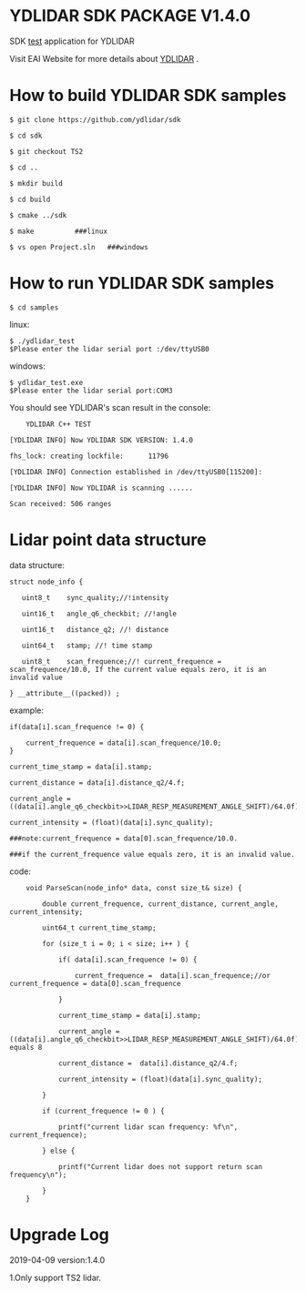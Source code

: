 YDLIDAR SDK PACKAGE V1.4.0
=====================================================================

SDK [test](https://github.com/ydlidar/sdk/tree/TS2) application for YDLIDAR

Visit EAI Website for more details about [YDLIDAR](http://www.ydlidar.com/) .

How to build YDLIDAR SDK samples
=====================================================================
   
    $ git clone https://github.com/ydlidar/sdk
    
    $ cd sdk
    
    $ git checkout TS2
    
    $ cd ..
    
    $ mkdir build
    
    $ cd build
    
    $ cmake ../sdk
    
    $ make			###linux
    
    $ vs open Project.sln	###windows
    
How to run YDLIDAR SDK samples
=====================================================================
    $ cd samples

linux:

    $ ./ydlidar_test
    $Please enter the lidar serial port :/dev/ttyUSB0

windows:

    $ ydlidar_test.exe
    $Please enter the lidar serial port:COM3


You should see YDLIDAR's scan result in the console:

     	YDLIDAR C++ TEST
     	
	[YDLIDAR INFO] Now YDLIDAR SDK VERSION: 1.4.0
	
	fhs_lock: creating lockfile:      11796

	[YDLIDAR INFO] Connection established in /dev/ttyUSB0[115200]:
	
	[YDLIDAR INFO] Now YDLIDAR is scanning ......
	
	Scan received: 506 ranges
	


Lidar point data structure
=====================================================================

data structure:

    struct node_info {

       uint8_t    sync_quality;//!intensity

       uint16_t   angle_q6_checkbit; //!angle

       uint16_t   distance_q2; //! distance

       uint64_t   stamp; //! time stamp

       uint8_t    scan_frequence;//! current_frequence = scan_frequence/10.0, If the current value equals zero, it is an invalid value
 
    } __attribute__((packed)) ;

example:

    if(data[i].scan_frequence != 0) {

        current_frequence = data[i].scan_frequence/10.0;
    }

    current_time_stamp = data[i].stamp;

    current_distance = data[i].distance_q2/4.f;

    current_angle = ((data[i].angle_q6_checkbit>>LIDAR_RESP_MEASUREMENT_ANGLE_SHIFT)/64.0f);

    current_intensity = (float)(data[i].sync_quality);

    ###note:current_frequence = data[0].scan_frequence/10.0.

    ###if the current_frequence value equals zero, it is an invalid value.

code:
        
        void ParseScan(node_info* data, const size_t& size) {

            double current_frequence, current_distance, current_angle, current_intensity;

            uint64_t current_time_stamp;

            for (size_t i = 0; i < size; i++ ) {

                if( data[i].scan_frequence != 0) {

                    current_frequence =  data[i].scan_frequence;//or current_frequence = data[0].scan_frequence

                }

                current_time_stamp = data[i].stamp;

                current_angle = ((data[i].angle_q6_checkbit>>LIDAR_RESP_MEASUREMENT_ANGLE_SHIFT)/64.0f);//LIDAR_RESP_MEASUREMENT_ANGLE_SHIFT equals 8

                current_distance =  data[i].distance_q2/4.f;

                current_intensity = (float)(data[i].sync_quality);

            }

            if (current_frequence != 0 ) {

                printf("current lidar scan frequency: %f\n", current_frequence);

            } else {

                printf("Current lidar does not support return scan frequency\n");

            }
        }


Upgrade Log
=====================================================================


2019-04-09 version:1.4.0

   1.Only support TS2 lidar.

